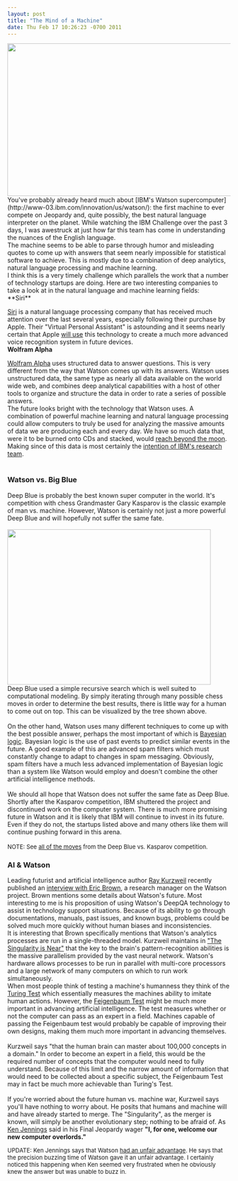 ```yaml
--- 
layout: post
title: "The Mind of a Machine"
date: Thu Feb 17 10:26:23 -0700 2011
---
```


<img height="344px" width="600px" src="{{ site.static_path }}/assets/jeopardy_watson.jpeg"/>  
<br/>
You've probably already heard much about [IBM's Watson supercomputer](http://www-03.ibm.com/innovation/us/watson/): the first machine to ever compete on Jeopardy and, quite possibly, the best natural language interpreter on the planet. While watching the IBM Challenge over the past 3 days, I was awestruck at just how far this team has come in understanding the nuances of the English language. 
<br/>
The machine seems to be able to parse through humor and misleading quotes to come up with answers that seem nearly impossible for statistical software to achieve. This is mostly due to a combination of deep analytics, natural language processing and machine learning.
<br/>
I think this is a very timely challenge which parallels the work that a number of technology startups are doing. Here are two interesting companies to take a look at in the natural language and machine learning fields:
<br/>
**Siri**  

[Siri](http://siri.com/) is a natural language processing company that has received much attention over the last several years, especially following their purchase by Apple. Their "Virtual Personal Assistant" is astounding and it seems nearly certain that Apple [will use](http://thetechjournal.com/electronics/iphone/voice-commands-is-coming-to-ios-devices.xhtml) this technology to create a much more advanced voice recognition system in future devices.
<br/>
**Wolfram Alpha**  

[Wolfram Alpha](http://www.wolframalpha.com/) uses structured data to answer questions. This is very different from the way that Watson comes up with its answers. Watson uses unstructured data, the same type as nearly all data available on the world wide web, and combines deep analytical capabilities with a host of other tools to organize and structure the data in order to rate a series of possible answers.
<br/>
The future looks bright with the technology that Watson uses. A combination of powerful machine learning and natural language processing could allow computers to truly be used for analyzing the massive amounts of data we are producing each and every day. We have so much data that, were it to be burned onto CDs and stacked, would [reach beyond the moon](http://earthsky.org/human-world/martin-hilbert-all-human-information-stored-on-cd-would-reach-beyond-the-moon). Making since of this data is most certainly the [intention of IBM's research team](http://www-03.ibm.com/innovation/us/watson/what-is-watson/watson-after-jeopardy.html).  
<br/>
### Watson vs. Big Blue
Deep Blue is probably the best known super computer in the world. It's competition with chess Grandmaster Gary Kasparov is the classic example of man vs. machine. However, Watson is certainly not just a more powerful Deep Blue and will hopefully not suffer the same fate.  
<br/>
<img width="459" height="350" src="{{ site.static_path }}/assets/fractal-tree.jpeg"/>
<br/>
Deep Blue used a simple recursive search which is well suited to computational modeling. By simply iterating through many possible chess moves in order to determine the best results, there is little way for a human to come out on top. This can be visualized by the tree shown above.  
<br/>
On the other hand, Watson uses many different techniques to come up with the best possible answer, perhaps the most important of which is [Bayesian logic](http://plato.stanford.edu/entries/bayes-theorem/). Bayesian logic is the use of past events to predict similar events in the future. A good example of this are advanced spam filters which must constantly change to adapt to changes in spam messaging. Obviously, spam filters have a much less advanced implementation of Bayesian logic than a system like Watson would employ and doesn't combine the other artificial intelligence methods.  
<br/>
We should all hope that Watson does not suffer the same fate as Deep Blue. Shortly after the Kasparov competition, IBM shuttered the project and discontinued work on the computer system. There is much more promising future in Watson and it is likely that IBM will continue to invest in its future. Even if they do not, the startups listed above and many others like them will continue pushing forward in this arena.  
<br/>
<span style="font-size:small">NOTE: See [all of the moves](http://www.research.ibm.com/deepblue/watch/html/c.shtml) from the Deep Blue vs. Kasparov competition.</span>
<br/>

### AI & Watson
Leading futurist and artificial intelligence author [Ray Kurzweil](http://www.kurzweilai.net/ray-kurzweil-bio) recently published an [ interview with Eric Brown](http://www.kurzweilai.net/how-watson-works-a-conversation-with-eric-brown-ibm-research-manager), a research manager on the Watson project. Brown mentions some details about Watson's future. Most interesting to me is his proposition of using Watson's DeepQA technology to assist in technology support situations. Because of its ability to go through documentations, manuals, past issues, and known bugs, problems could be solved much more quickly without human biases and inconsistencies.
<br/>
It is interesting that Brown specifically mentions that Watson's analytics processes are run in a single-threaded model. Kurzweil maintains in ["The Singularity is Near"](http://www.singularity.com/) that the key to the brain's pattern-recognition abilities is the massive parallelism provided by the vast neural network. Watson's hardware allows processes to be run in parallel with multi-core processors and a large network of many computers on which to run work simultaneously.
<br/>
When most people think of testing a machine's humanness they think of the [Turing Test](http://plato.stanford.edu/entries/turing-test/) which essentially measures the machines ability to imitate human actions. However, the [Feigenbaum Test](http://www.kurzweilai.net/some-challenges-and-grand-challenges-for-computational-intelligence) might be much more important in advancing artificial intelligence. The test measures whether or not the computer can pass as an expert in a field. Machines capable of passing the Feigenbaum test would probably be capable of improving their own designs, making them much more important in advancing themselves.  
<br/>
Kurzweil says "that the human brain can master about 100,000 concepts in a domain." In order to become an expert in a field, this would be the required number of concepts that the computer would need to fully understand. Because of this limit and the narrow amount of information that would need to be collected about a specific subject, the Feigenbaum Test may in fact be much more achievable than Turing's Test.  
<br/>
If you're worried about the future human vs. machine war, Kurzweil says you'll have nothing to worry about. He posits that humans and machine will and have already started to merge. The "Singularity", as the merger is known, will simply be another evolutionary step; nothing to be afraid of. As [Ken Jennings](http://www.ken-jennings.com/) said in his Final Jeopardy wager <strong>"I, for one, welcome our new computer overlords."</strong>

<span style="font-size:small">UPDATE: Ken Jennings says that Watson [had an unfair advantage](http://www.nydailynews.com/opinions/2011/02/17/2011-02-17_ken_jennings_exclusive_oped_jeopardy_champ_says_computer_nemesis_watson_had_unfa.html). He says that the precision buzzing time of Watson gave it an unfair advantage. I certainly noticed this happening when Ken seemed very frustrated when he obviously knew the answer but was unable to buzz in.</span>